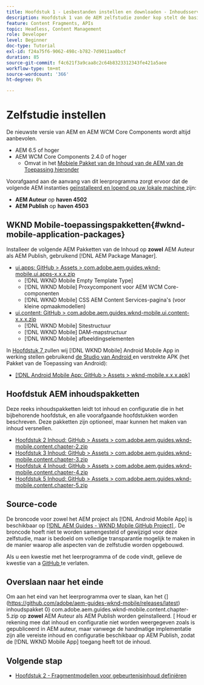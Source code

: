 ```yaml
---
title: Hoofdstuk 1 - Lesbestanden instellen en downloaden - Inhoudsservices
description: Hoofdstuk 1 van de AEM zelfstudie zonder kop stelt de basislijninstelling voor de AEM voor de zelfstudie.
feature: Content Fragments, APIs
topic: Headless, Content Management
role: Developer
level: Beginner
doc-type: Tutorial
exl-id: f24a75f6-9062-498c-b782-7d9011aa0bcf
duration: 85
source-git-commit: f4c621f3a9caa8c2c64b8323312343fe421a5aee
workflow-type: tm+mt
source-wordcount: '366'
ht-degree: 0%

---
```


# Zelfstudie instellen

De nieuwste versie van AEM en AEM WCM Core Components wordt altijd aanbevolen.

* AEM 6.5 of hoger
* AEM WCM Core Components 2.4.0 of hoger
   * Omvat in het [ Mobiele Pakket van de Inhoud van de AEM van de Toepassing hieronder ](#wknd-mobile-application-packages)

Voorafgaand aan de aanvang van dit leerprogramma zorgt ervoor dat de volgende AEM instanties [ geïnstalleerd en lopend op uw lokale machine ](https://helpx.adobe.com/experience-manager/6-5/sites/deploying/using/deploy.html#Default%20Local%20Install) zijn:

* **AEM Auteur** op **haven 4502**
* **AEM Publish** op **haven 4503**

## WKND Mobile-toepassingspakketten{#wknd-mobile-application-packages}

Installeer de volgende AEM Pakketten van de Inhoud op **zowel** AEM Auteur als AEM Publish, gebruikend [!DNL AEM Package Manager].

* [ ui.apps: GitHub > Assets > com.adobe.aem.guides.wknd-mobile.ui.apps-x.x.x.zip ](https://github.com/adobe/aem-guides-wknd-mobile/releases/latest)
   * [!DNL WKND Mobile Empty Template Type]
   * [!DNL WKND Mobile] Proxycomponent voor AEM WCM Core-componenten
   * [!DNL WKND Mobile] CSS AEM Content Services-pagina&#39;s (voor kleine opmaakmodellen)
* [ ui.content: GitHub > com.adobe.aem.guides.wknd-mobile.ui.content-x.x.x.zip ](https://github.com/adobe/aem-guides-wknd-mobile/releases/latest)
   * [!DNL WKND Mobile] Sitestructuur
   * [!DNL WKND Mobile] DAM-mapstructuur
   * [!DNL WKND Mobile] afbeeldingselementen

In [ Hoofdstuk 7 ](./chapter-7.md) zullen wij [!DNL WKND Mobile] Android Mobile App in werking stellen gebruikend [ de Studio van Android ](https://developer.android.com/studio) en verstrekte APK (het Pakket van de Toepassing van Android):

* [[!DNL Android Mobile App: GitHub > Assets > wknd-mobile.x.x.x.apk]](https://github.com/adobe/aem-guides-wknd-mobile/releases/latest)

## Hoofdstuk AEM inhoudspakketten

Deze reeks inhoudspakketten leidt tot inhoud en configuratie die in het bijbehorende hoofdstuk, en alle voorafgaande hoofdstukken worden beschreven. Deze pakketten zijn optioneel, maar kunnen het maken van inhoud versnellen.

* [ Hoofdstuk 2 Inhoud: GitHub > Assets > com.adobe.aem.guides.wknd-mobile.content.chapter-2.zip ](https://github.com/adobe/aem-guides-wknd-mobile/releases/latest)
* [ Hoofdstuk 3 Inhoud: GitHub > Assets > com.adobe.aem.guides.wknd-mobile.content.chapter-3.zip ](https://github.com/adobe/aem-guides-wknd-mobile/releases/latest)
* [ Hoofdstuk 4 Inhoud: GitHub > Assets > com.adobe.aem.guides.wknd-mobile.content.chapter-4.zip ](https://github.com/adobe/aem-guides-wknd-mobile/releases/latest)
* [ Hoofdstuk 5 Inhoud: GitHub > Assets > com.adobe.aem.guides.wknd-mobile.content.chapter-5.zip ](https://github.com/adobe/aem-guides-wknd-mobile/releases/latest)

## Source-code

De broncode voor zowel het AEM project als [!DNL Android Mobile App] is beschikbaar op [[!DNL AEM Guides - WKND Mobile GitHub Project] ](https://github.com/adobe/aem-guides-wknd-mobile). De broncode hoeft niet te worden samengesteld of gewijzigd voor deze zelfstudie, maar is bedoeld om volledige transparantie mogelijk te maken in de manier waarop alle aspecten van de zelfstudie worden opgebouwd.

Als u een kwestie met het leerprogramma of de code vindt, gelieve de kwestie van a [ GitHub ](https://github.com/adobe/aem-guides-wknd-mobile/issues) te verlaten.

## Overslaan naar het einde

Om aan het eind van het leerprogramma over te slaan, kan het {](https://github.com/adobe/aem-guides-wknd-mobile/releases/latest) inhoudspakket 0} com.adobe.aem.guides.wknd-mobile.content.chapter-5.zip op **zowel** AEM Auteur als AEM Publish worden geïnstalleerd. [ Houd er rekening mee dat inhoud en configuratie niet worden weergegeven zoals is gepubliceerd in AEM auteur, maar vanwege de handmatige implementatie zijn alle vereiste inhoud en configuratie beschikbaar op AEM Publish, zodat de [!DNL WKND Mobile App] toegang heeft tot de inhoud.


## Volgende stap

* [Hoofdstuk 2 - Fragmentmodellen voor gebeurtenisinhoud definiëren](./chapter-2.md)
